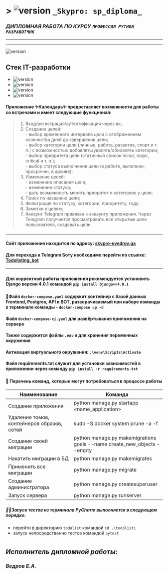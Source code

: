 # > ![version](https://www.linux.org.ru/tango/img/general-logo.png) **`_Skypro: sp_diploma_`**

### _ДИПЛОМНАЯ РАБОТА ПО КУРСУ ``ПРОФЕССИЯ PYTHON РАЗРАБОТЧИК``_
---
---
![version](https://www.quasa.io/storage/photos/%D0%A4%D0%BE%D1%82%D0%BE/00%20%D0%9F%D0%BB%D0%B0%D0%BD%207.png)

## Стек IT-разработки

* ![version](https://img.shields.io/badge/Python-v_3.10-informational/?style=social&logo=Python)
* ![version](https://img.shields.io/badge/Django-v_4.0.1-informational/?style=social&logo=Django)
* ![version](https://img.shields.io/badge/PostgreSQL-v_15_alpine-informational/?style=social&logo=Postgresql)
* ![version](https://img.shields.io/badge/Docker_Desktop-v_4.15.0-informational/?style=social&logo=Docker)

#### Приложение ✨Календарь✨ предоставляет возможности для работы со встречами и имеет следующие функционал:

> 1. Вход/регистрация/аутентификация через вк;
>2. Создание целей:<br/>
    - выбор временного интервала цели с отображением количества дней до завершения цели;<br/>
    - выбор категории цели (личные, работа, развитие, спорт и т. п.) с возможностью добавлять/удалять/обновлять категории;<br/>
    - выбор приоритета цели (статичный список minor, major, critical и т. п.);<br/>
    - выбор статуса выполнения цели (в работе, выполнен, просрочен, в архиве);<br/>
>3. Изменение целей:<br/>
    - изменение описания цели;<br/>
    - изменение статуса;<br/>
    - дать возможность менять приоритет и категорию у цели;<br/>
>4. Поиск по названию цели;
>5. Фильтрация по статусу, категории, приоритету, году;
>6. Заметки к целям;
>7. Аккаунт Telegram привязан к аккаунту приложения. Через Telegram получается просматривать все открытые цели пользователя, создавать цели.
###
___
#### Сайт приложения находится по адресу: [skypro-evedrov.ga](http://skypro-evedrov.ga)
#### Для перехода к Telegram Боту необходимо перейти по ссылке: [Todolisting_bot](https://t.me/Todolisting_bot)
___
###
#### Для корректной работы приложения рекомендуется установить Django версии 4.0.1 командой `pip install Django==4.0.1`
###
#### 👋Файл `docker-compose.yaml` содержит контейнер с базой данных Frontend, Postgres, API и BOT, разворачиваемый при наборе команды в терминале команды - `docker-compose up -d`
#### Файл `docker-compose-ci.yaml` для развёртывания приложения на сервере
#### Также содержится файлы *`.env`* и для хранения переменных окружения
####
#### Активация виртуального окружения: `.\venv\Scripts\Activate`
#### Файл requirements.txt служит для установки зависимостей в приложении через команду `pip install -r requirements.txt`
###
#### 📝 Перечень команд, которые могут потребоваться в процессе работы

|Наименование | Команда |
| ------ | ------ |
| Cоздание приложения | python manage.py startapp <name_application>|
| Удаление томов, контейнеров образов, сетей | sudo -S docker system prune -a -f|
| Создание своей миграции | python manage.py makemigrations goals --name create_new_objects --empty |
| Накатить миграции в БД | python manage.py makemigrates |
| Применить все миграции | python manage.py migrate|
| Создание администратора | python manage.py createsuperuser |
| Запуск сервера  | python manage.py runserver |
###
####
##### 👨‍💻Запуск тестов из терминала PyCharm выполняется в следующем порядке:
- перейти в директорию `todolist` командой `cd .\todolist\`
- запуск непосредственно тестов командой `pytest`
#
## ***Исполнитель дипломной работы:***
### ***Ведров Е.А.***
